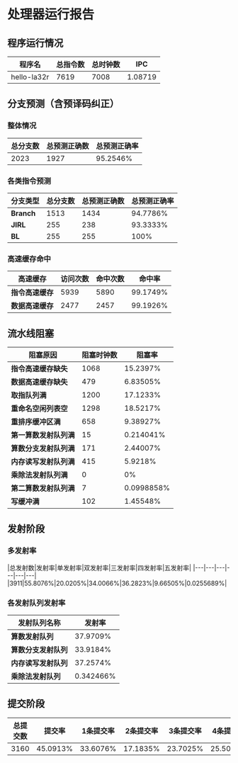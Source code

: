 # 处理器运行报告
## 程序运行情况
|程序名|总指令数|总时钟数|IPC|
|---|---|---|---|
|hello-la32r|7619|7008|1.08719|

## 分支预测（含预译码纠正）
### 整体情况
|总分支数|总预测正确数|总预测正确率|
|---|---|---|
|2023|1927|95.2546%|

### 各类指令预测
|分支类型|总分支数|总预测正确数|总预测正确率|
|---|---|---|---|
|**Branch**| 1513 | 1434 | 94.7786%|
|**JIRL**| 255 | 238 | 93.3333%|
|**BL**| 255 | 255 | 100%|

### 高速缓存命中
|高速缓存|访问次数|命中次数|命中率|
|---|---|---|---|
|**指令高速缓存**| 5939 | 5890 | 99.1749%|
|**数据高速缓存**| 2477 | 2457 | 99.1926%|
## 流水线阻塞
|阻塞原因|阻塞时钟数|阻塞率|
|---|---|---|
|**指令高速缓存缺失**| 1068 | 15.2397%|
|**数据高速缓存缺失**| 479 | 6.83505%|
|**取指队列满**| 1200 | 17.1233%|
|**重命名空闲列表空**|1298 | 18.5217%|
|**重排序缓冲区满**|658 | 9.38927%|
|**第一算数发射队列满**|15 | 0.214041%|
|**算数分支发射队列满**|171 | 2.44007%|
|**内存读写发射队列满**|415 | 5.9218%|
|**乘除法发射队列满**|0 | 0%|
|**第二算数发射队列满**|7 | 0.0998858%|
|**写缓冲满**|102 | 1.45548%|

## 发射阶段
### 多发射率
|总发射数|发射率|单发射率|双发射率|三发射率|四发射率|五发射率|
|---|---|---|---|---|---|
|3911|55.8076%|20.0205%|34.0066%|36.2823%|9.66505%|0.0255689%|

### 各发射队列发射率
|发射队列名称|发射率|
|---|---|
|**算数发射队列**|37.9709%|
|**算数分支发射队列**|33.9184%|
|**内存读写发射队列**|37.2574%|
|**乘除法发射队列**|0.342466%|

## 提交阶段
|总提交数|提交率|1条提交率|2条提交率|3条提交率|4条提交率|
|---|---|---|---|---|---|
|3160|45.0913%|33.6076%|17.1835%|23.7025%|25.5063%|
